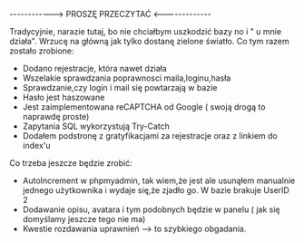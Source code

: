 ------------> PROSZĘ PRZECZYTAĆ <-------------




Tradycyjnie, narazie tutaj, bo nie chciałbym uszkodzić bazy no i " u mnie działa". Wrzucę na główną jak tylko dostanę zielone światło. 
Co tym razem zostało zrobione:

- Dodano rejestracje, która nawet działa 
- Wszelakie sprawdzania poprawnosci maila,loginu,hasła 
- Sprawdzanie,czy login i mail się powtarzają w bazie 
- Hasło jest haszowane 
- Jest zaimplementowana reCAPTCHA od Google ( swoją drogą to naprawdę proste)
- Zapytania SQL wykorzystują Try-Catch 
- Dodałem podstronę z gratyfikacjami za rejestracje oraz z linkiem do index'u 

Co trzeba jeszcze będzie zrobić:
- AutoIncrement w phpmyadmin, tak wiem,że jest ale usunąłem manualnie jednego użytkownika i wydaje się,że zjadło go. W bazie brakuje UserID 2
- Dodawanie opisu, avatara i tym podobnych będzie w panelu ( jak się domyślamy jeszcze tego nie ma) 
- Kwestie rozdawania uprawnień --> to szybkiego obgadania.

